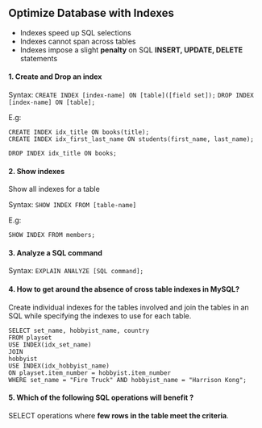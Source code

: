 ## Optimize Database with Indexes

- Indexes speed up SQL selections
- Indexes cannot span across tables
- Indexes impose a slight **penalty** on SQL **INSERT, UPDATE, DELETE** statements

#### 1. Create and Drop an index

Syntax: 
```CREATE INDEX [index-name] ON [table]([field set]);```
```DROP INDEX [index-name] ON [table];```

E.g: 

```
CREATE INDEX idx_title ON books(title);
CREATE INDEX idx_first_last_name ON students(first_name, last_name);
 ```

```DROP INDEX idx_title ON books;```

#### 2. Show indexes

Show all indexes for a table

Syntax: ```SHOW INDEX FROM [table-name]```

E.g: 

```SHOW INDEX FROM members;```


#### 3. Analyze a SQL command 

Syntax: ```EXPLAIN ANALYZE [SQL command];```

#### 4. How to get around the absence of cross table indexes in MySQL?

Create individual indexes for the tables involved and join the tables in an SQL while specifying the indexes to use for each table.

```
SELECT set_name, hobbyist_name, country
FROM playset
USE INDEX(idx_set_name)
JOIN
hobbyist
USE INDEX(idx_hobbyist_name)
ON playset.item_number = hobbyist.item_number
WHERE set_name = "Fire Truck" AND hobbyist_name = "Harrison Kong";
 ```

#### 5. Which of the following SQL operations will benefit ?

SELECT operations where **few rows in the table meet the criteria**.
